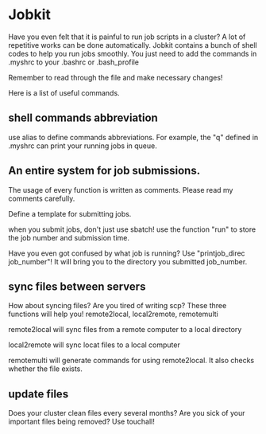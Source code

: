 # Jobkit
Have you even felt that it is painful to run job scripts in a cluster? A lot of repetitive works can be done automatically. Jobkit contains a bunch of shell codes to help you run jobs smoothly. You just need to add the commands in .myshrc to your .bashrc or .bash_profile

Remember to read through the file and make necessary changes!

Here is a list of useful commands.

## shell commands abbreviation
use alias to define commands abbreviations. For example, the "q" defined in .myshrc can print your running jobs in queue.

## An entire system for job submissions. 
The usage of every function is written as comments. Please read my comments carefully.

Define a template for submitting jobs.

when you submit jobs, don't just use sbatch! use the function "run" to store the job number and submission time. 

Have you even got confused by what job is running? Use "printjob_direc job_number"! It will bring you to the directory you submitted job_number.

## sync files between servers
How about syncing files? Are you tired of writing scp? These three functions will help you! remote2local, local2remote, remotemulti

remote2local will sync files from a remote computer to a local directory

local2remote will sync locat files to a local computer

remotemulti will generate commands for using remote2local. It also checks whether the file exists.

## update files
Does your cluster clean files every several months? Are you sick of your important files being removed? Use touchall!
